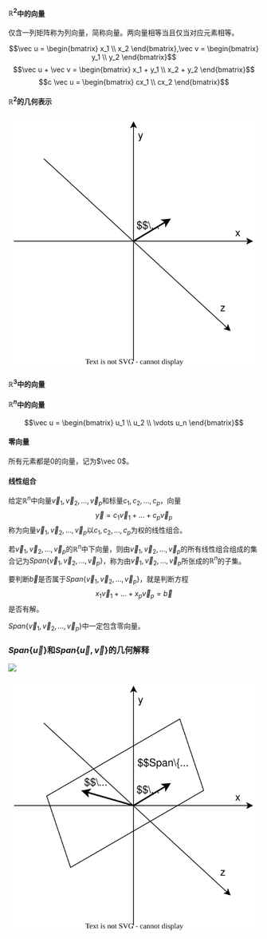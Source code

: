 
#### $\mathbb{R}^2$中的向量

仅含一列矩阵称为列向量，简称向量。两向量相等当且仅当对应元素相等。

$$\vec u = \begin{bmatrix} x_1 \\ x_2 \end{bmatrix},\vec v = \begin{bmatrix} y_1 \\ y_2 \end{bmatrix}$$
$$\vec u + \vec v = \begin{bmatrix} x_1 + y_1 \\ x_2 + y_2 \end{bmatrix}$$
$$c \vec u = \begin{bmatrix} cx_1 \\ cx_2 \end{bmatrix}$$
#### $\mathbb R^2$的几何表示

![](./images/2DVec.drawio.svg)
#### $\mathbb R^3$中的向量

#### $\mathbb R^n$中的向量

$$\vec u = \begin{bmatrix} u_1 \\ u_2 \\ \vdots u_n \end{bmatrix}$$

#### 零向量

所有元素都是0的向量，记为$\vec 0$。

#### 线性组合

给定$\mathbb R^n$中向量$\vec v_1,\vec v_2,...,\vec v_p$和标量$c_1,c_2,...,c_p$，向量
$$\vec y = c_1 \vec v_1 + ... + c_p \vec v_p$$
称为向量$\vec v_1,\vec v_2,...,\vec v_p$以$c_1,c_2,...,c_p$为权的线性组合。

若$\vec v_1,\vec v_2,...,\vec v_p$的$\mathbb R^n$中下向量，则由$\vec v_1,\vec v_2,...,\vec v_p$的所有线性组合组成的集合记为$Span\{\vec v_1,\vec v_2,...,\vec v_p\}$，称为由$\vec v_1,\vec v_2,...,\vec v_p$所张成的$\mathbb R^n$的子集。

要判断$\vec b$是否属于$Span\{\vec v_1,\vec v_2,...,\vec v_p\}$，就是判断方程
$$x_1 \vec v_1 + ... + x_p \vec v_p = \vec b$$
是否有解。

$Span\{\vec v_1,\vec v_2,...,\vec v_p\}$中一定包含零向量。

### $Span\{\vec u\}$和$Span\{\vec u, \vec v\}$的几何解释

![](../images/1DSpan.drawio.svg)

![](./images/2DSpan.drawio.svg)
